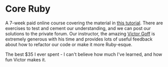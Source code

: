 # Core Ruby

A 7-week paid online course covering the material in [this tutorial](http://rubylearning.com/satishtalim/tutorial.html). There are exercises to test and cement our understanding, and we can post our solutions to the private forum. Our instructor, the amazing [Victor Goff](https://github.com/kotp) is extremely generous with his time and provides lots of useful feedback about how to refactor our code or make it more Ruby-esque.

The best $35 I ever spent - I can't believe how much I've learned, and how fun Victor makes it. 